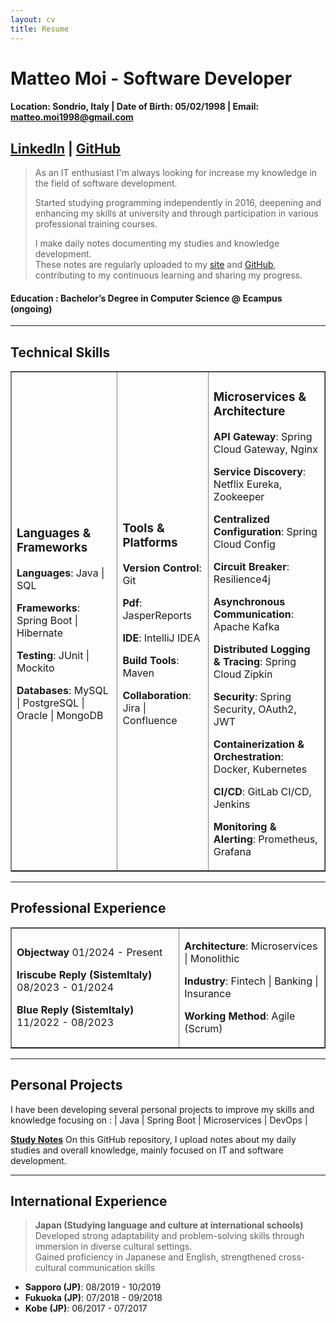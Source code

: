 ```yaml
---
layout: cv
title: Resume
---
```


# Matteo Moi - Software Developer

#### Location: Sondrio, Italy | Date of Birth: 05/02/1998 | Email: matteo.moi1998@gmail.com

## [LinkedIn](https://www.linkedin.com/in/matteo-moi/) | [GitHub](https://github.com/Jok98)

> As an IT enthusiast I'm always looking for increase my knowledge in the field of software development. 
>
> Started studying programming independently in 2016, deepening and enhancing my skills at university and through
> participation in various professional training courses.
>
> I make daily notes documenting my studies and knowledge development.<br> 
> These notes are regularly uploaded to my [site](https://jok98.github.io) and [GitHub](https://github.com/Jok98/Jok98.github.io), contributing to my continuous learning and sharing my progress.

#### Education : Bachelor’s Degree in Computer Science @ Ecampus (ongoing)

---

## Technical Skills

<table border="1">
<tr>
    <td>

<h3>Languages & Frameworks</h3>

<p><strong>Languages</strong>: Java | SQL</p>

<p><strong>Frameworks</strong>: Spring Boot | Hibernate</p>

<p><strong>Testing</strong>: JUnit | Mockito</p>

<p><strong>Databases</strong>: MySQL | PostgreSQL | Oracle | MongoDB</p>

</td>

<td>

<h3>Tools & Platforms</h3>

<p><strong>Version Control</strong>: Git</p>

<p><strong>Pdf</strong>: JasperReports</p>

<p><strong>IDE</strong>: IntelliJ IDEA</p>

<p><strong>Build Tools</strong>: Maven</p>

<p><strong>Collaboration</strong>: Jira | Confluence</p>

</td>

<td>

<h3>Microservices & Architecture</h3>

<p><strong>API Gateway</strong>: Spring Cloud Gateway, Nginx</p>

<p><strong>Service Discovery</strong>: Netflix Eureka, Zookeeper</p>

<p><strong>Centralized Configuration</strong>: Spring Cloud Config</p>

<p><strong>Circuit Breaker</strong>: Resilience4j</p>

<p><strong>Asynchronous Communication</strong>: Apache Kafka</p>

<p><strong>Distributed Logging & Tracing</strong>: Spring Cloud Zipkin</p>

<p><strong>Security</strong>: Spring Security, OAuth2, JWT</p>

<p><strong>Containerization & Orchestration</strong>: Docker, Kubernetes</p>

<p><strong>CI/CD</strong>: GitLab CI/CD, Jenkins</p>

<p><strong>Monitoring & Alerting</strong>: Prometheus, Grafana</p>

</td>
</tr>
</table>

---

## Professional Experience

<table border="1">
<tr>

<td>

<p><strong>Objectway</strong> 01/2024 - Present</p>

<p><strong>Iriscube Reply (SistemItaly)</strong> 08/2023 - 01/2024</p>

<p><strong>Blue Reply (SistemItaly)</strong> 11/2022 - 08/2023</p>

</td>

<td>

<p><strong>Architecture</strong>: Microservices | Monolithic</p>

<p><strong>Industry</strong>: Fintech | Banking | Insurance</p>

<p><strong>Working Method</strong>: Agile (Scrum)</p>

</td>

</tr>
</table>

---

## Personal Projects

I have been developing several personal projects to improve my skills and knowledge focusing on :
| Java | Spring Boot | Microservices | DevOps |

**[Study Notes](https://github.com/Jok98/Jok98)**
On this GitHub repository, I upload notes about my daily studies and overall knowledge, mainly focused on IT and software development.

---

## International Experience

> **Japan (Studying language and culture at international schools)** <br>
> Developed strong adaptability and problem-solving skills through immersion in diverse cultural settings. <br>
> Gained proficiency in Japanese and English, strengthened cross-cultural communication skills

- **Sapporo (JP)**: 08/2019 - 10/2019
- **Fukuoka (JP)**: 07/2018 - 09/2018
- **Kobe (JP)**: 06/2017 - 07/2017